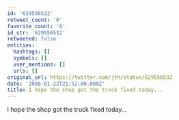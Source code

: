 ```yaml
---
id: '629556532'
retweet_count: '0'
favorite_count: '0'
id_str: '629556532'
retweeted: false
entities:
  hashtags: []
  symbols: []
  user_mentions: []
  urls: []
original_url: https://twitter.com/jth/status/629556532
date: '2008-01-22T21:52:00.000Z'
title: I hope the shop got the truck fixed today...
---
```


I hope the shop got the truck fixed today...